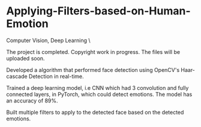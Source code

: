 # Applying-Filters-based-on-Human-Emotion
Computer Vision, Deep Learning \

The project is completed. Copyright work in progress. The files will be uploaded soon. 



Developed a algorithm that performed face detection using OpenCV's Haar-cascade Detection in real-time.

Trained a deep learning model, i.e CNN which had 3 convolution and fully connected layers, in PyTorch, which could detect emotions. The model has an accuracy of 89%.

Built multiple filters to apply to the detected face based on the detected emotions.
